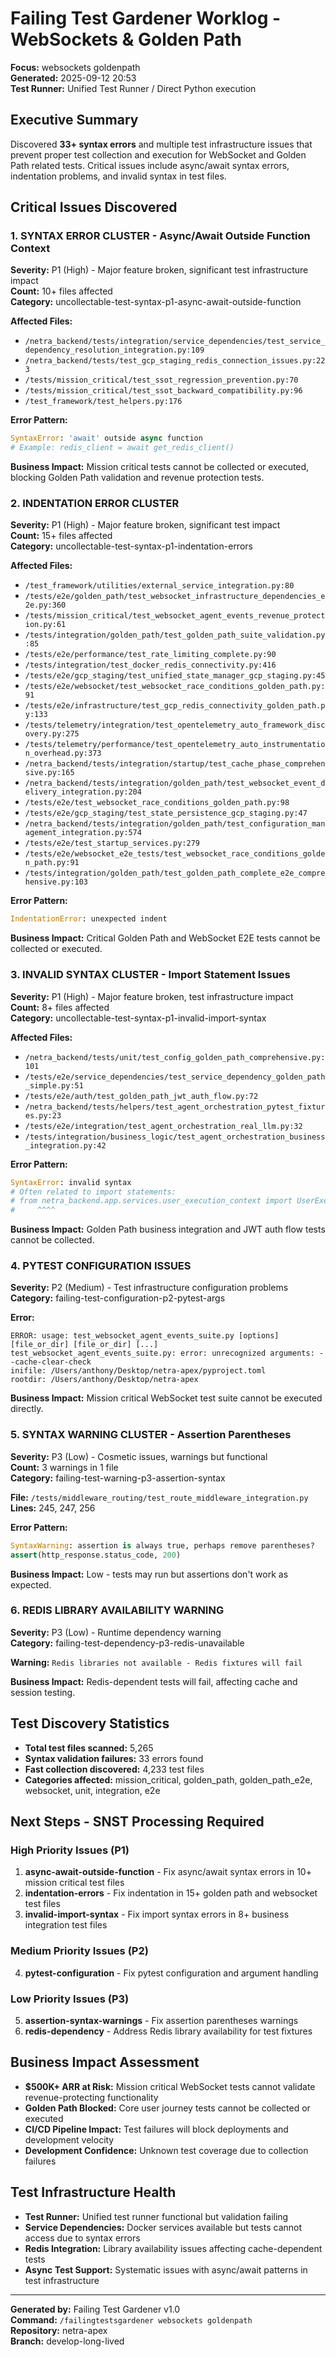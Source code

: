 # Failing Test Gardener Worklog - WebSockets & Golden Path
**Focus:** websockets goldenpath  
**Generated:** 2025-09-12 20:53  
**Test Runner:** Unified Test Runner / Direct Python execution  

## Executive Summary
Discovered **33+ syntax errors** and multiple test infrastructure issues that prevent proper test collection and execution for WebSocket and Golden Path related tests. Critical issues include async/await syntax errors, indentation problems, and invalid syntax in test files.

## Critical Issues Discovered

### 1. SYNTAX ERROR CLUSTER - Async/Await Outside Function Context
**Severity:** P1 (High) - Major feature broken, significant test infrastructure impact  
**Count:** 10+ files affected  
**Category:** uncollectable-test-syntax-p1-async-await-outside-function

**Affected Files:**
- `/netra_backend/tests/integration/service_dependencies/test_service_dependency_resolution_integration.py:109`
- `/netra_backend/tests/test_gcp_staging_redis_connection_issues.py:223` 
- `/tests/mission_critical/test_ssot_regression_prevention.py:70`
- `/tests/mission_critical/test_ssot_backward_compatibility.py:96`
- `/test_framework/test_helpers.py:176`

**Error Pattern:**
```python
SyntaxError: 'await' outside async function
# Example: redis_client = await get_redis_client()
```

**Business Impact:** Mission critical tests cannot be collected or executed, blocking Golden Path validation and revenue protection tests.

### 2. INDENTATION ERROR CLUSTER
**Severity:** P1 (High) - Major feature broken, significant test impact  
**Count:** 15+ files affected  
**Category:** uncollectable-test-syntax-p1-indentation-errors

**Affected Files:**
- `/test_framework/utilities/external_service_integration.py:80`
- `/tests/e2e/golden_path/test_websocket_infrastructure_dependencies_e2e.py:360`
- `/tests/mission_critical/test_websocket_agent_events_revenue_protection.py:61`
- `/tests/integration/golden_path/test_golden_path_suite_validation.py:85`
- `/tests/e2e/performance/test_rate_limiting_complete.py:90`
- `/tests/integration/test_docker_redis_connectivity.py:416`
- `/tests/e2e/gcp_staging/test_unified_state_manager_gcp_staging.py:45`
- `/tests/e2e/websocket/test_websocket_race_conditions_golden_path.py:91`
- `/tests/e2e/infrastructure/test_gcp_redis_connectivity_golden_path.py:133`
- `/tests/telemetry/integration/test_opentelemetry_auto_framework_discovery.py:275`
- `/tests/telemetry/performance/test_opentelemetry_auto_instrumentation_overhead.py:373`
- `/netra_backend/tests/integration/startup/test_cache_phase_comprehensive.py:165`
- `/netra_backend/tests/integration/golden_path/test_websocket_event_delivery_integration.py:204`
- `/tests/e2e/test_websocket_race_conditions_golden_path.py:98`
- `/tests/e2e/gcp_staging/test_state_persistence_gcp_staging.py:47`
- `/netra_backend/tests/integration/golden_path/test_configuration_management_integration.py:574`
- `/tests/e2e/test_startup_services.py:279`
- `/tests/e2e/websocket_e2e_tests/test_websocket_race_conditions_golden_path.py:91`
- `/tests/integration/golden_path/test_golden_path_complete_e2e_comprehensive.py:103`

**Error Pattern:**
```python
IndentationError: unexpected indent
```

**Business Impact:** Critical Golden Path and WebSocket E2E tests cannot be collected or executed.

### 3. INVALID SYNTAX CLUSTER - Import Statement Issues  
**Severity:** P1 (High) - Major feature broken, test infrastructure impact  
**Count:** 8+ files affected  
**Category:** uncollectable-test-syntax-p1-invalid-import-syntax

**Affected Files:**
- `/netra_backend/tests/unit/test_config_golden_path_comprehensive.py:101`
- `/tests/e2e/service_dependencies/test_service_dependency_golden_path_simple.py:51`
- `/tests/e2e/auth/test_golden_path_jwt_auth_flow.py:72`
- `/netra_backend/tests/helpers/test_agent_orchestration_pytest_fixtures.py:23`
- `/tests/e2e/integration/test_agent_orchestration_real_llm.py:32`
- `/tests/integration/business_logic/test_agent_orchestration_business_integration.py:42`

**Error Pattern:**
```python
SyntaxError: invalid syntax
# Often related to import statements:
# from netra_backend.app.services.user_execution_context import UserExecutionContext
#     ^^^^
```

**Business Impact:** Golden Path business integration and JWT auth flow tests cannot be collected.

### 4. PYTEST CONFIGURATION ISSUES
**Severity:** P2 (Medium) - Test infrastructure configuration problems  
**Category:** failing-test-configuration-p2-pytest-args

**Error:**
```
ERROR: usage: test_websocket_agent_events_suite.py [options] [file_or_dir] [file_or_dir] [...]
test_websocket_agent_events_suite.py: error: unrecognized arguments: --cache-clear-check
inifile: /Users/anthony/Desktop/netra-apex/pyproject.toml
rootdir: /Users/anthony/Desktop/netra-apex
```

**Business Impact:** Mission critical WebSocket test suite cannot be executed directly.

### 5. SYNTAX WARNING CLUSTER - Assertion Parentheses
**Severity:** P3 (Low) - Cosmetic issues, warnings but functional  
**Count:** 3 warnings in 1 file  
**Category:** failing-test-warning-p3-assertion-syntax

**File:** `/tests/middleware_routing/test_route_middleware_integration.py`  
**Lines:** 245, 247, 256

**Error Pattern:**
```python
SyntaxWarning: assertion is always true, perhaps remove parentheses?
assert(http_response.status_code, 200)
```

**Business Impact:** Low - tests may run but assertions don't work as expected.

### 6. REDIS LIBRARY AVAILABILITY WARNING
**Severity:** P3 (Low) - Runtime dependency warning  
**Category:** failing-test-dependency-p3-redis-unavailable

**Warning:** `Redis libraries not available - Redis fixtures will fail`

**Business Impact:** Redis-dependent tests will fail, affecting cache and session testing.

## Test Discovery Statistics
- **Total test files scanned:** 5,265
- **Syntax validation failures:** 33 errors found
- **Fast collection discovered:** 4,233 test files
- **Categories affected:** mission_critical, golden_path, golden_path_e2e, websocket, unit, integration, e2e

## Next Steps - SNST Processing Required

### High Priority Issues (P1)
1. **async-await-outside-function** - Fix async/await syntax errors in 10+ mission critical test files
2. **indentation-errors** - Fix indentation in 15+ golden path and websocket test files  
3. **invalid-import-syntax** - Fix import syntax errors in 8+ business integration test files

### Medium Priority Issues (P2)  
4. **pytest-configuration** - Fix pytest configuration and argument handling

### Low Priority Issues (P3)
5. **assertion-syntax-warnings** - Fix assertion parentheses warnings
6. **redis-dependency** - Address Redis library availability for test fixtures

## Business Impact Assessment
- **$500K+ ARR at Risk:** Mission critical WebSocket tests cannot validate revenue-protecting functionality
- **Golden Path Blocked:** Core user journey tests cannot be collected or executed
- **CI/CD Pipeline Impact:** Test failures will block deployments and development velocity
- **Development Confidence:** Unknown test coverage due to collection failures

## Test Infrastructure Health
- **Test Runner:** Unified test runner functional but validation failing
- **Service Dependencies:** Docker services available but tests cannot access due to syntax errors
- **Redis Integration:** Library availability issues affecting cache-dependent tests
- **Async Test Support:** Systematic issues with async/await patterns in test infrastructure

---
**Generated by:** Failing Test Gardener v1.0  
**Command:** `/failingtestsgardener websockets goldenpath`  
**Repository:** netra-apex  
**Branch:** develop-long-lived